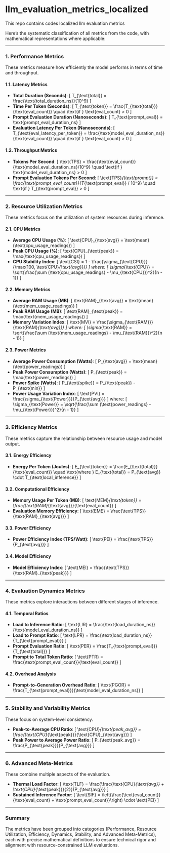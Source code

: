 # llm_evaluation_metrics_localized
This repo contains codes localized llm evaluation metrics

Here’s the systematic classification of all metrics from the code, with mathematical representations where applicable:

---

### **1. Performance Metrics**
These metrics measure how efficiently the model performs in terms of time and throughput.

#### **1.1. Latency Metrics**
- **Total Duration (Seconds)**:
  \[
  T_{\text{total}} = \frac{\text{total\_duration\_ns}}{10^9}
  \]
- **Time Per Token (Seconds)**:
  \[
  T_{\text{token}} = \frac{T_{\text{total}}}{\text{eval\_count}} \quad \text{if } \text{eval\_count} > 0
  \]
- **Prompt Evaluation Duration (Nanoseconds)**:
  \[
  T_{\text{prompt\_eval}} = \text{prompt\_eval\_duration\_ns}
  \]
- **Evaluation Latency Per Token (Nanoseconds)**:
  \[
  T_{\text{eval\_latency\_per\_token}} = \frac{\text{model\_eval\_duration\_ns}}{\text{eval\_count}} \quad \text{if } \text{eval\_count} > 0
  \]

#### **1.2. Throughput Metrics**
- **Tokens Per Second**:
  \[
  \text{TPS} = \frac{\text{eval\_count}}{\text{model\_eval\_duration\_ns}/10^9} \quad \text{if } \text{model\_eval\_duration\_ns} > 0
  \]
- **Prompt Evaluation Tokens Per Second**:
  \[
  \text{TPS}_{\text{prompt}} = \frac{\text{prompt\_eval\_count}}{T_{\text{prompt\_eval}} / 10^9} \quad \text{if } T_{\text{prompt\_eval}} > 0
  \]

---

### **2. Resource Utilization Metrics**
These metrics focus on the utilization of system resources during inference.

#### **2.1. CPU Metrics**
- **Average CPU Usage (\%)**:
  \[
  \text{CPU}_{\text{avg}} = \text{mean}(\text{cpu\_usage\_readings})
  \]
- **Peak CPU Usage (\%)**:
  \[
  \text{CPU}_{\text{peak}} = \max(\text{cpu\_usage\_readings})
  \]
- **CPU Stability Index**:
  \[
  \text{CSI} = 1 - \frac{\sigma_{\text{CPU}}}{\max(100, \text{CPU}_{\text{avg}})}
  \]
  where:
  \[
  \sigma_{\text{CPU}} = \sqrt{\frac{\sum (\text{cpu\_usage\_readings} - \mu_{\text{CPU}})^2}{n - 1}}
  \]

#### **2.2. Memory Metrics**
- **Average RAM Usage (MB)**:
  \[
  \text{RAM}_{\text{avg}} = \text{mean}(\text{mem\_usage\_readings})
  \]
- **Peak RAM Usage (MB)**:
  \[
  \text{RAM}_{\text{peak}} = \max(\text{mem\_usage\_readings})
  \]
- **Memory Variation Index**:
  \[
  \text{MVI} = \frac{\sigma_{\text{RAM}}}{\text{RAM}_{\text{avg}}}
  \]
  where:
  \[
  \sigma_{\text{RAM}} = \sqrt{\frac{\sum (\text{mem\_usage\_readings} - \mu_{\text{RAM}})^2}{n - 1}}
  \]

#### **2.3. Power Metrics**
- **Average Power Consumption (Watts)**:
  \[
  P_{\text{avg}} = \text{mean}(\text{power\_readings})
  \]
- **Peak Power Consumption (Watts)**:
  \[
  P_{\text{peak}} = \max(\text{power\_readings})
  \]
- **Power Spike (Watts)**:
  \[
  P_{\text{spike}} = P_{\text{peak}} - P_{\text{min}}
  \]
- **Power Usage Variation Index**:
  \[
  \text{PVI} = \frac{\sigma_{\text{Power}}}{P_{\text{avg}}}
  \]
  where:
  \[
  \sigma_{\text{Power}} = \sqrt{\frac{\sum (\text{power\_readings} - \mu_{\text{Power}})^2}{n - 1}}
  \]

---

### **3. Efficiency Metrics**
These metrics capture the relationship between resource usage and model output.

#### **3.1. Energy Efficiency**
- **Energy Per Token (Joules)**:
  \[
  E_{\text{token}} = \frac{E_{\text{total}}}{\text{eval\_count}} \quad \text{where } E_{\text{total}} = P_{\text{avg}} \cdot T_{\text{local\_inference}}
  \]

#### **3.2. Computational Efficiency**
- **Memory Usage Per Token (MB)**:
  \[
  \text{MEM}_{\text{token}} = \frac{\text{RAM}_{\text{avg}}}{\text{eval\_count}}
  \]
- **Evaluation Memory Efficiency**:
  \[
  \text{EME} = \frac{\text{TPS}}{\text{RAM}_{\text{avg}}}
  \]

#### **3.3. Power Efficiency**
- **Power Efficiency Index (TPS/Watt)**:
  \[
  \text{PEI} = \frac{\text{TPS}}{P_{\text{avg}}}
  \]

#### **3.4. Model Efficiency**
- **Model Efficiency Index**:
  \[
  \text{MEI} = \frac{\text{TPS}}{\text{RAM}_{\text{peak}}}
  \]

---

### **4. Evaluation Dynamics Metrics**
These metrics explore interactions between different stages of inference.

#### **4.1. Temporal Ratios**
- **Load to Inference Ratio**:
  \[
  \text{LIR} = \frac{\text{load\_duration\_ns}}{\text{model\_eval\_duration\_ns}}
  \]
- **Load to Prompt Ratio**:
  \[
  \text{LPR} = \frac{\text{load\_duration\_ns}}{T_{\text{prompt\_eval}}}
  \]
- **Prompt Evaluation Ratio**:
  \[
  \text{PER} = \frac{T_{\text{prompt\_eval}}}{T_{\text{total}}}
  \]
- **Prompt to Total Token Ratio**:
  \[
  \text{PTR} = \frac{\text{prompt\_eval\_count}}{\text{eval\_count}}
  \]

#### **4.2. Overhead Analysis**
- **Prompt-to-Generation Overhead Ratio**:
  \[
  \text{PGOR} = \frac{T_{\text{prompt\_eval}}}{\text{model\_eval\_duration\_ns}}
  \]

---

### **5. Stability and Variability Metrics**
These focus on system-level consistency.

- **Peak-to-Average CPU Ratio**:
  \[
  \text{CPU}_{\text{peak\_avg}} = \frac{\text{CPU}_{\text{peak}}}{\text{CPU}_{\text{avg}}}
  \]
- **Peak Power to Average Power Ratio**:
  \[
  P_{\text{peak\_avg}} = \frac{P_{\text{peak}}}{P_{\text{avg}}}
  \]

---

### **6. Advanced Meta-Metrics**
These combine multiple aspects of the evaluation.

- **Thermal Load Factor**:
  \[
  \text{TLF} = \frac{\frac{\text{CPU}_{\text{avg}} + \text{CPU}_{\text{peak}}}{2}}{P_{\text{avg}}}
  \]
- **Sustained Inference Factor**:
  \[
  \text{SIF} = \left(\frac{\text{eval\_count}}{\text{eval\_count} + \text{prompt\_eval\_count}}\right) \cdot \text{PEI}
  \]

---

### **Summary**
The metrics have been grouped into categories (Performance, Resource Utilization, Efficiency, Dynamics, Stability, and Advanced Meta-Metrics), each with precise mathematical definitions to ensure technical rigor and alignment with resource-constrained LLM evaluations.
